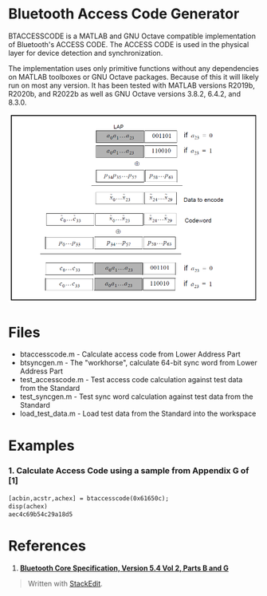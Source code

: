 ﻿# Bluetooth Access Code Generator

BTACCESSCODE is a MATLAB and GNU Octave compatible implementation of Bluetooth's ACCESS CODE. The ACCESS CODE is used in the physical layer for device detection and synchronization.

The implementation uses only primitive functions without any dependencies on MATLAB toolboxes or GNU Octave packages. Because of this it will likely run on most any version.  It has been tested with MATLAB versions R2019b, R2020b, and R2022b as well as GNU Octave versions 3.8.2, 6.4.2, and 8.3.0.

![Sync word construction](./images/syncword.png "Construction of the sync word.")

# Files
* btaccesscode.m - Calculate access code from Lower Address Part
* btsyncgen.m - The "workhorse", calculate 64-bit sync word from Lower Address Part
* test_accesscode.m - Test access code calculation against test data from the Standard
* test_syncgen.m - Test sync word calculation against test data from the Standard
* load_test_data.m - Load test data from the Standard into the workspace

# Examples
### 1. Calculate Access Code using a sample from Appendix G of [1]

~~~~
[acbin,acstr,achex] = btaccesscode(0x61650c);
disp(achex)
aec4c69b54c29a18d5
~~~~

# References
1. **[Bluetooth Core Specification, Version 5.4 Vol 2, Parts B and G](https://www.bluetooth.com/specifications/specs/)**  


> Written with [StackEdit](https://stackedit.io/).
